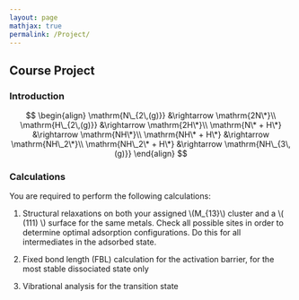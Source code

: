 ```yaml
---
layout: page
mathjax: true
permalink: /Project/
---
```


## Course Project

### Introduction

$$
\begin{align}
\mathrm{N\_{2\,(g)}} &\rightarrow \mathrm{2N\*}\\
\mathrm{H\_{2\,(g)}} &\rightarrow \mathrm{2H\*}\\
\mathrm{N\* + H\*} &\rightarrow \mathrm{NH\*}\\
\mathrm{NH\* + H\*} &\rightarrow \mathrm{NH\_2\*}\\
\mathrm{NH\_2\* + H\*} &\rightarrow \mathrm{NH\_{3\,(g)}}
\end{align}
$$

### Calculations

You are required to perform the following calculations:
1. Structural relaxations on both your assigned \\(M\_{13}\\) cluster and a \\( (111) \\) surface for the same metals. Check all possible sites in order to determine optimal adsorption configurations. Do this for all intermediates in the adsorbed state.

2. Fixed bond length (FBL) calculation for the activation barrier, for the most stable dissociated state only

3. Vibrational analysis for the transition state
